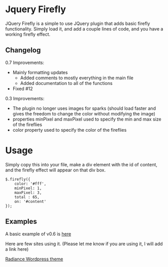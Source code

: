 # Jquery Firefly
JQuery Firefly is a simple to use JQuery plugin that adds basic firefly functionality. Simply load it, and add a couple lines of code, and you have a working firefly effect.

## Changelog

0.7 Improvements:
- Mainly formatting updates
  * Added comments to mostly everything in the main file
  * Added documentation to all of the functions
- Fixed #12

0.3 Improvements:
- The plugin no longer uses images for sparks (should load faster and gives the freedom to change the color without modifying the image)
- properties minPixel and maxPixel used to specify the min and max size of the fireflies
- color property used to specify the color of the fireflies

# Usage

Simply copy this into your file, make a div element with the id of content, and the firefly effect will appear on that div box.

    $.firefly({
        color: '#fff',
        minPixel: 1,
        maxPixel: 3,
        total : 65,
        on: '#content'
    });


## Examples

A basic example of v0.6 is [here][1]

Here are few sites using it. (Please let me know if you are using it, I will add a link here)

[Radiance Wordpress theme][2]

  [1]: https://codepen.io/anon/pen/mWvWvX/
  [2]: http://www.yootheme.com/demo/wordpress/radiance
  [3]: http://www.backslash.gr/content/blog/webdevelopment/10-jquery-firefly-plugin
